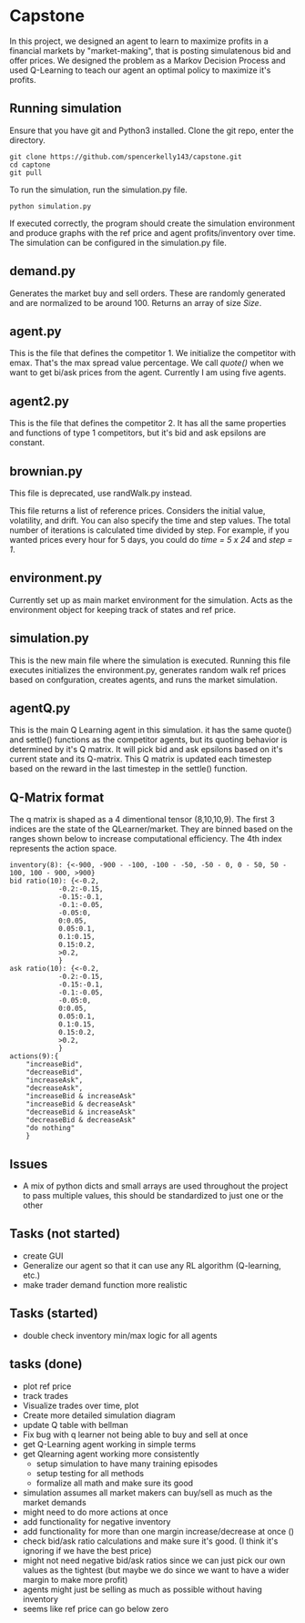 # Capstone
In this project, we designed an agent to learn to maximize profits in a financial markets by "market-making", that is posting simulatenous bid and offer prices. We designed the problem as a Markov Decision Process and used Q-Learning to teach our agent an optimal policy to maximize it's profits.

## Running simulation
Ensure that you have git and Python3 installed. Clone the git repo, enter the directory.
    
    git clone https://github.com/spencerkelly143/capstone.git
    cd captone 
    git pull

To run the simulation, run the simulation.py file.

    python simulation.py

If executed correctly, the program should create the simulation environment and produce graphs with the ref price and agent profits/inventory over time. The simulation can be configured in the simulation.py file.

## demand.py
Generates the market buy and sell orders. These are randomly generated and are normalized to be around
100. Returns an array of size *Size*.

## agent.py
This is the file that defines the competitor 1. We initialize the competitor with emax. That's the
max spread value percentage. We call *quote()* when we want to get bi/ask prices from the agent.
Currently I am using five agents.

## agent2.py
This is the file that defines the competitor 2. It has all the same properties and functions of type 1 competitors, but it's bid and ask epsilons are constant.


## brownian.py
This file is deprecated, use randWalk.py instead.

This file returns a list of reference prices. Considers the initial value, volatility,
and drift. You can also specify the time and step values. The total number of iterations
is calculated time divided by step. For example, if you wanted prices every hour for 5 days,
you could do *time = 5 x 24* and *step = 1*.

## environment.py
Currently set up as main market environment for the simulation. Acts as the environment object for keeping track of states and ref price.


## simulation.py
This is the new main file where the simulation is executed. Running this file executes initializes the environment.py, generates random walk ref prices based on confguration, creates agents, and runs the market simulation. 

## agentQ.py
This is the main Q Learning agent in this simulation. it has the same quote() and settle() functions as the competitor agents, but its quoting behavior is determined by it's Q matrix. It will pick bid and ask epsilons based on it's current state and its Q-matrix. This Q matrix is updated each timestep based on the reward in the last timestep in the settle() function. 

## Q-Matrix format
The q matrix is shaped as a 4 dimentional tensor (8,10,10,9). The first 3 indices are the state of the QLearner/market. They are binned based on the ranges shown below to increase computational efficiency. The 4th index represents the action space. 

    inventory(8): {<-900, -900 - -100, -100 - -50, -50 - 0, 0 - 50, 50 - 100, 100 - 900, >900}
    bid ratio(10): {<-0.2, 
                -0.2:-0.15, 
                -0.15:-0.1,
                -0.1:-0.05,
                -0.05:0,
                0:0.05,
                0.05:0.1,
                0.1:0.15,
                0.15:0.2,
                >0.2,
                }
    ask ratio(10): {<-0.2, 
                -0.2:-0.15, 
                -0.15:-0.1,
                -0.1:-0.05,
                -0.05:0,
                0:0.05,
                0.05:0.1,
                0.1:0.15,
                0.15:0.2,
                >0.2,
                }
    actions(9):{
        "increaseBid",
        "decreaseBid", 
        "increaseAsk", 
        "decreaseAsk",
        "increaseBid & increaseAsk"
        "increaseBid & decreaseAsk"
        "decreaseBid & increaseAsk"
        "decreaseBid & decreaseAsk"
        "do nothing"
        }

## Issues
* A mix of python dicts and small arrays are used throughout the project to pass multiple values, this should be standardized to just one or the other


## Tasks (not started)
* create GUI
* Generalize our agent so that it can use any RL algorithm (Q-learning, etc.)
* make trader demand function more realistic 

## Tasks (started)
* double check inventory min/max logic for all agents

## tasks (done)
* plot ref price
* track trades
* Visualize trades over time, plot 
* Create more detailed simulation diagram
* update Q table with bellman
* Fix bug with q learner not being able to buy and sell at once
* get Q-Learning agent working in simple terms
* get Qlearning agent working more consistently
    * setup simulation to have many training episodes
    * setup testing for all methods
    * formalize all math and make sure its good
* simulation assumes all market makers can buy/sell as much as the market demands
* might need to do more actions at once
* add functionality for negative inventory
* add functionality for more than one margin increase/decrease at once ()
* check bid/ask ratio calculations and make sure it's good. (I think it's ignoring if we have the best price)
* might not need negative bid/ask ratios since we can just pick our own values as the tightest (but maybe we do since we want to have a wider margin to make more profit)
* agents might just be selling as much as possible without having inventory 
* seems like ref price can go below zero

